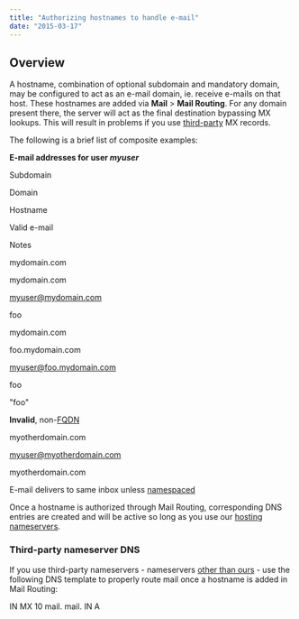 ```yaml
---
title: "Authorizing hostnames to handle e-mail"
date: "2015-03-17"
---
```


## Overview

A hostname, combination of optional subdomain and mandatory domain, may be configured to act as an e-mail domain, ie. receive e-mails on that host. These hostnames are added via **Mail** > **Mail Routing**. For any domain present there, the server will act as the final destination bypassing MX lookups. This will result in problems if you use [third-party](https://kb.apiscp.com/e-mail/mail-sent-hosted-domain-not-arrive-third-party-mx-records/ "Mail sent to a hosted domain does not arrive if third-party MX records are present") MX records.

The following is a brief list of composite examples:

**E-mail addresses for user _myuser_**

Subdomain

Domain

Hostname

Valid e-mail

Notes

mydomain.com

mydomain.com

myuser@mydomain.com

foo

mydomain.com

foo.mydomain.com

myuser@foo.mydomain.com

foo

"foo"

**Invalid**, non-[FQDN](http://en.wikipedia.org/wiki/Fully_qualified_domain_name)

myotherdomain.com

myuser@myotherdomain.com

myotherdomain.com

E-mail delivers to same inbox unless [namespaced](https://kb.apiscp.com/e-mail/separating-mail-user-different-domain/ "Separating mail to same user, different domain")

Once a hostname is authorized through Mail Routing, corresponding DNS entries are created and will be active so long as you use our [hosting nameservers](https://kb.apiscp.com/dns/nameserver-settings/ "Nameserver settings").

### Third-party nameserver DNS

If you use third-party nameservers - nameservers [other than ours](https://kb.apiscp.com/dns/nameserver-settings/ "Nameserver settings") - use the following DNS template to properly route mail once a hostname is added in Mail Routing:

<hostname>      IN MX 10 mail.<hostname>
mail.<hostname> IN A  <IP address>
